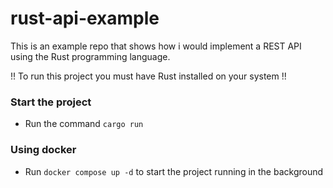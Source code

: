 # rust-api-example

This is an example repo that shows how i would implement a REST API using the Rust programming language.

!! To run this project you must have Rust installed on your system !!

### Start the project

- Run the command `cargo run`

### Using docker

- Run `docker compose up -d` to start the project running in the background